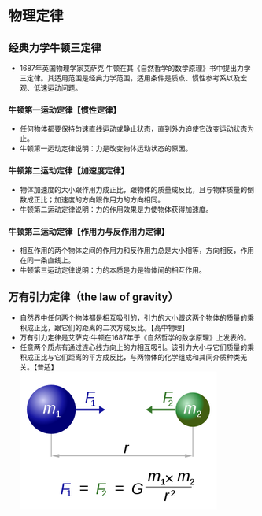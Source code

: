 # 物理定律

## 经典力学牛顿三定律
- 1687年英国物理学家艾萨克·牛顿在其《自然哲学的数学原理》书中提出力学三定律。其适用范围是经典力学范围，适用条件是质点、惯性参考系以及宏观、低速运动问题。

### 牛顿第一运动定律【惯性定律】
- 任何物体都要保持匀速直线运动或静止状态，直到外力迫使它改变运动状态为止。
- 牛顿第一运动定律说明：力是改变物体运动状态的原因。

### 牛顿第二运动定律【加速度定律】
- 物体加速度的大小跟作用力成正比，跟物体的质量成反比，且与物体质量的倒数成正比；加速度的方向跟作用力的方向相同。
- 牛顿第二运动定律说明：力的作用效果是力使物体获得加速度。

### 牛顿第三运动定律【作用力与反作用力定律】
- 相互作用的两个物体之间的作用力和反作用力总是大小相等，方向相反，作用在同一条直线上。
- 牛顿第三运动定律说明：力的本质是力是物体间的相互作用。

## 万有引力定律（the law of gravity）
- 自然界中任何两个物体都是相互吸引的，引力的大小跟这两个物体的质量的乘积成正比，跟它们的距离的二次方成反比。【高中物理】
- 万有引力定律是艾萨克·牛顿在1687年于《自然哲学的数学原理》上发表的。
- 任意两个质点有通过连心线方向上的力相互吸引。该引力大小与它们质量的乘积成正比与它们距离的平方成反比，与两物体的化学组成和其间介质种类无关。【普适】
![image](pics/physical-law/the-law-of-gravity.png)
